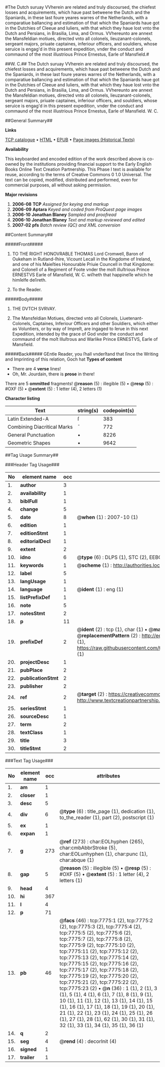 #The Dutch suruay VVherein are related and truly discoursed, the chiefest losses and acquirements, which haue past betweene the Dutch and the Spaniards, in these last foure yeares warres of the Netherlands, with a comparatiue ballancing and estimation of that which the Spaniards haue got in the Dutchies of Cleeue and Iuliers, with that which they haue lost vnto the Dutch and Persians, in Brasilia, Lima, and Ormus. VVhereunto are annext the Mansfeldian motiues, directed vnto all colonels, lieuzanant-colonels, sergeant majors, priuate captaines, inferiour officers, and souldiers, whose seruice is engag'd in this present expedition, vnder the conduct and commaund of the most illustrious Prince Ernestus, Earle of Mansfield.#

##W. C.##
The Dutch suruay VVherein are related and truly discoursed, the chiefest losses and acquirements, which haue past betweene the Dutch and the Spaniards, in these last foure yeares warres of the Netherlands, with a comparatiue ballancing and estimation of that which the Spaniards haue got in the Dutchies of Cleeue and Iuliers, with that which they haue lost vnto the Dutch and Persians, in Brasilia, Lima, and Ormus. VVhereunto are annext the Mansfeldian motiues, directed vnto all colonels, lieuzanant-colonels, sergeant majors, priuate captaines, inferiour officers, and souldiers, whose seruice is engag'd in this present expedition, vnder the conduct and commaund of the most illustrious Prince Ernestus, Earle of Mansfield.
W. C.

##General Summary##

**Links**

[TCP catalogue](http://www.ota.ox.ac.uk/tcp/)  • 
[HTML](http://tei.it.ox.ac.uk/tcp/Texts-HTML/free/A17/A17500.html)  • 
[EPUB](http://tei.it.ox.ac.uk/tcp/Texts-EPUB/free/A17/A17500.epub) • 
[Page images (Historical Texts)](https://data.historicaltexts.jisc.ac.uk/view?pubId=eebo-99843067e&pageId=eebo-99843067e-7775-1)

**Availability**

This keyboarded and encoded edition of the
	       work described above is co-owned by the institutions
	       providing financial support to the Early English Books
	       Online Text Creation Partnership. This Phase I text is
	       available for reuse, according to the terms of Creative
	       Commons 0 1.0 Universal. The text can be copied,
	       modified, distributed and performed, even for
	       commercial purposes, all without asking permission.

**Major revisions**

1. __2006-08__ __TCP__ *Assigned for keying and markup*
1. __2006-09__ __Aptara__ *Keyed and coded from ProQuest page images*
1. __2006-10__ __Jonathan Blaney__ *Sampled and proofread*
1. __2006-10__ __Jonathan Blaney__ *Text and markup reviewed and edited*
1. __2007-02__ __pfs__ *Batch review (QC) and XML conversion*

##Content Summary##

#####Front#####

1. TO THE RIGHT
HONOVRABLE THOMAS
Lord Cromwell, Baron of Oukeham
in Rutland-ſhire, Vicount Lecall in the Kingdome
of Ireland, and one of his Maieſties Honourable
Priuie Councell in that Kingdome: and Colonell of a
Regiment of Foote vnder the moſt illuſtrious Prince
ERNESTVS Earle of Mansfield, W. C. wiſheth
that happineſſe which he himſelfe
deſireth.

1. To the Reader.

#####Body#####

1. THE DVTCH
SVRVAY.

1. The Mansfeldian Motiues, directed
vnto all Colonels, Liuetenant-Colonels, Captaines,
Inferiour Officers and other Souldiers, which either as
Voluntiers, or by way of Impreſt, are ingaged
to ſerue in this next Expedition, intended by the
grace of God vnder the conduct and commaund
of the moſt Illuſtrous and Warlike
Prince ERNESTVS, Earle
of Mansfield.

#####Back#####
GEntle Reader, you ſhall vnderſtand that
ſince the Writing and Imprinting of this relation,
Goch hat
**Types of content**

  * There are 4 **verse** lines!
  * Oh, Mr. Jourdain, there is **prose** in there!

There are 5 **ommitted** fragments! 
 @__reason__ (5) : illegible (5)  •  @__resp__ (5) : #OXF (5)  •  @__extent__ (5) : 1 letter (4), 2 letters (1)

**Character listing**


|Text|string(s)|codepoint(s)|
|---|---|---|
|Latin Extended-A|ſ|383|
|Combining             Diacritical Marks|̄|772|
|General Punctuation|•|8226|
|Geometric Shapes|▪|9642|

##Tag Usage Summary##

###Header Tag Usage###

|No|element name|occ|attributes|
|---|---|---|---|
|1.|__author__|3||
|2.|__availability__|1||
|3.|__biblFull__|1||
|4.|__change__|5||
|5.|__date__|8| @__when__ (1) : 2007-10 (1)|
|6.|__edition__|1||
|7.|__editionStmt__|1||
|8.|__editorialDecl__|1||
|9.|__extent__|2||
|10.|__idno__|6| @__type__ (6) : DLPS (1), STC (2), EEBO-CITATION (1), PROQUEST (1), VID (1)|
|11.|__keywords__|1| @__scheme__ (1) : http://authorities.loc.gov/ (1)|
|12.|__label__|5||
|13.|__langUsage__|1||
|14.|__language__|1| @__ident__ (1) : eng (1)|
|15.|__listPrefixDef__|1||
|16.|__note__|5||
|17.|__notesStmt__|2||
|18.|__p__|11||
|19.|__prefixDef__|2| @__ident__ (2) : tcp (1), char (1)  •  @__matchPattern__ (2) : ([0-9\-]+):([0-9IVX]+) (1), (.+) (1)  •  @__replacementPattern__ (2) : http://eebo.chadwyck.com/downloadtiff?vid=$1&page=$2 (1), https://raw.githubusercontent.com/textcreationpartnership/Texts/master/tcpchars.xml#$1 (1)|
|20.|__projectDesc__|1||
|21.|__pubPlace__|2||
|22.|__publicationStmt__|2||
|23.|__publisher__|2||
|24.|__ref__|2| @__target__ (2) : https://creativecommons.org/publicdomain/zero/1.0/ (1), http://www.textcreationpartnership.org/docs/. (1)|
|25.|__seriesStmt__|1||
|26.|__sourceDesc__|1||
|27.|__term__|2||
|28.|__textClass__|1||
|29.|__title__|3||
|30.|__titleStmt__|2||


###Text Tag Usage###

|No|element name|occ|attributes|
|---|---|---|---|
|1.|__am__|1||
|2.|__closer__|1||
|3.|__desc__|5||
|4.|__div__|6| @__type__ (6) : title_page (1), dedication (1), to_the_reader (1), part (2), postscript (1)|
|5.|__ex__|1||
|6.|__expan__|1||
|7.|__g__|273| @__ref__ (273) : char:EOLhyphen (265), char:cmbAbbrStroke (5), char:EOLunhyphen (1), char:punc (1), char:abque (1)|
|8.|__gap__|5| @__reason__ (5) : illegible (5)  •  @__resp__ (5) : #OXF (5)  •  @__extent__ (5) : 1 letter (4), 2 letters (1)|
|9.|__head__|4||
|10.|__hi__|367||
|11.|__l__|4||
|12.|__p__|71||
|13.|__pb__|46| @__facs__ (46) : tcp:7775:1 (2), tcp:7775:2 (2), tcp:7775:3 (2), tcp:7775:4 (2), tcp:7775:5 (2), tcp:7775:6 (2), tcp:7775:7 (2), tcp:7775:8 (2), tcp:7775:9 (2), tcp:7775:10 (2), tcp:7775:11 (2), tcp:7775:12 (2), tcp:7775:13 (2), tcp:7775:14 (2), tcp:7775:15 (2), tcp:7775:16 (2), tcp:7775:17 (2), tcp:7775:18 (2), tcp:7775:19 (2), tcp:7775:20 (2), tcp:7775:21 (2), tcp:7775:22 (2), tcp:7775:23 (2)  •  @__n__ (36) : 1 (1), 2 (1), 3 (1), 5 (1), 4 (1), 6 (1), 7 (1), 8 (1), 9 (1), 10 (1), 11 (1), 12 (1), 13 (1), 14 (1), 15 (1), 16 (1), 17 (1), 18 (1), 19 (1), 20 (1), 21 (1), 22 (1), 23 (1), 24 (1), 25 (1), 26 (1), 27 (1), 28 (1), 62 (1), 30 (1), 31 (1), 32 (1), 33 (1), 34 (1), 35 (1), 36 (1)|
|14.|__q__|2||
|15.|__seg__|4| @__rend__ (4) : decorInit (4)|
|16.|__signed__|1||
|17.|__trailer__|1||
